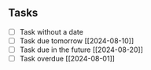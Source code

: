 ## Tasks

- [ ] Task without a date
- [ ] Task due tomorrow [[2024-08-10]]
- [ ] Task due in the future [[2024-08-20]]
- [ ] Task overdue [[2024-08-01]]